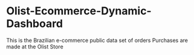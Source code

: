 # Olist-Ecommerce-Dynamic-Dashboard
This is the Brazilian e-commerce public data set of orders Purchases are made at the Olist Store
